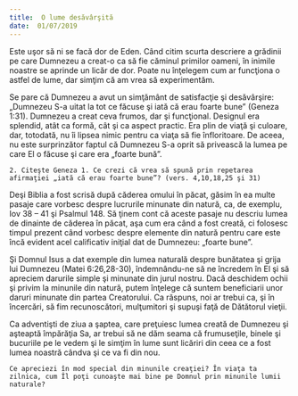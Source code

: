 ```yaml
---
title:  O lume desăvârşită
date:  01/07/2019
---
```


Este uşor să ni se facă dor de Eden. Când citim scurta descriere a grădinii pe care Dumnezeu a creat-o ca să fie căminul primilor oameni, în inimile noastre se aprinde un licăr de dor. Poate nu înţelegem cum ar funcţiona o astfel de lume, dar simţim că am vrea să experimentăm.

Se pare că Dumnezeu a avut un simţământ de satisfacţie şi desăvârşire: „Dumnezeu S-a uitat la tot ce făcuse şi iată că erau foarte bune” (Geneza 1:31). Dumnezeu a creat ceva frumos, dar şi funcţional. Designul era splendid, atât ca formă, cât şi ca aspect practic. Era plin de viaţă şi culoare, dar, totodată, nu îi lipsea nimic pentru ca viaţa să fie înfloritoare. De aceea, nu este surprinzător faptul că Dumnezeu S-a oprit să privească la lumea pe care El o făcuse şi care era „foarte bună”.

`2. Citeşte Geneza 1. Ce crezi că vrea să spună prin repetarea afirmaţiei „iată că erau foarte bune”? (vers. 4,10,18,25 şi 31)`

Deşi Biblia a fost scrisă după căderea omului în păcat, găsim în ea multe pasaje care vorbesc despre lucrurile minunate din natură, ca, de exemplu, Iov 38 – 41 şi Psalmul 148. Să ţinem cont că aceste pasaje nu descriu lumea de dinainte de căderea în păcat, aşa cum era când a fost creată, ci folosesc timpul prezent când vorbesc despre elemente din natură pentru care este încă evident acel calificativ iniţial dat de Dumnezeu: „foarte bune”.

Şi Domnul Isus a dat exemple din lumea naturală despre bunătatea şi grija lui Dumnezeu (Matei 6:26,28-30), îndemnându-ne să ne încredem în El şi să apreciem darurile simple şi minunate din jurul nostru. Dacă deschidem ochii şi privim la minunile din natură, putem înţelege că suntem beneficiarii unor daruri minunate din partea Creatorului. Ca răspuns, noi ar trebui ca, şi în încercări, să fim recunoscători, mulţumitori şi supuşi faţă de Dătătorul vieţii.

Ca adventişti de ziua a şaptea, care preţuiesc lumea creată de Dumnezeu şi aşteaptă împărăţia Sa, ar trebui să ne dăm seama că frumuseţile, binele şi bucuriile pe le vedem şi le simţim în lume sunt licăriri din ceea ce a fost lumea noastră cândva şi ce va fi din nou.

`Ce apreciezi în mod special din minunile creaţiei? În viaţa ta zilnica, cum Îl poţi cunoaşte mai bine pe Domnul prin minunile lumii naturale?`